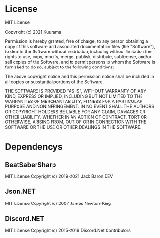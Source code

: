 # License
MIT License

Copyright (c) 2021 Kuurama

Permission is hereby granted, free of charge, to any person obtaining a copy
of this software and associated documentation files (the "Software"), to deal
in the Software without restriction, including without limitation the rights
to use, copy, modify, merge, publish, distribute, sublicense, and/or sell
copies of the Software, and to permit persons to whom the Software is
furnished to do so, subject to the following conditions:

The above copyright notice and this permission notice shall be included in all
copies or substantial portions of the Software.

THE SOFTWARE IS PROVIDED "AS IS", WITHOUT WARRANTY OF ANY KIND, EXPRESS OR
IMPLIED, INCLUDING BUT NOT LIMITED TO THE WARRANTIES OF MERCHANTABILITY,
FITNESS FOR A PARTICULAR PURPOSE AND NONINFRINGEMENT. IN NO EVENT SHALL THE
AUTHORS OR COPYRIGHT HOLDERS BE LIABLE FOR ANY CLAIM, DAMAGES OR OTHER
LIABILITY, WHETHER IN AN ACTION OF CONTRACT, TORT OR OTHERWISE, ARISING FROM,
OUT OF OR IN CONNECTION WITH THE SOFTWARE OR THE USE OR OTHER DEALINGS IN THE
SOFTWARE.

# Dependencys

## BeatSaberSharp
MIT License
Copyright (c) 2019-2021 Jack Baron DEV

## Json.NET
MIT License
Copyright (c) 2007 James Newton-King

## Discord.NET
MIT License
Copyright (c) 2015-2019 Discord.Net Contributors

